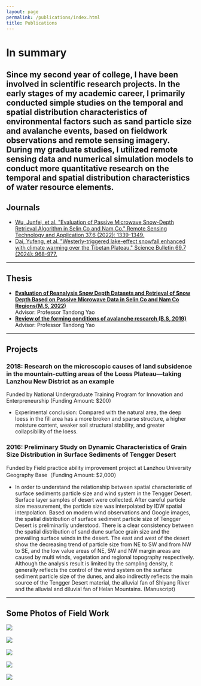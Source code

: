 ```yaml
---
layout: page
permalink: /publications/index.html
title: Publications
---
```


# In summary

Since my second year of college, I have been involved in scientific research projects. In the early stages of
my academic career, I primarily conducted simple studies on the temporal and spatial distribution characteristics of
environmental factors such as sand particle size and avalanche events, based on fieldwork observations and remote
sensing imagery. During my graduate studies, I utilized remote sensing data and numerical simulation models to conduct
more quantitative research on the temporal and spatial distribution characteristics of water resource elements.
---

## Journals

- [Wu, Junfei, et al. "Evaluation of Passive Microwave Snow-Depth Retrieval Algorithm in Selin Co and Nam Co." Remote Sensing Technology and Application 37.6 (2022): 1339-1349.](http://www.rsta.ac.cn/EN/10.11873/j.issn.1004-0323.2022.6.1339)
- [Dai, Yufeng, et al. "Westerly-triggered lake-effect snowfall enhanced with climate warming over the Tibetan Plateau." Science Bulletin 69.7 (2024): 968-977.](https://www.sciencedirect.com/science/article/abs/pii/S2095927324000690)

---

## Thesis

- [**Evaluation of Reanalysis Snow Depth Datasets and Retrieval of Snow Depth Based on Passive Microwave Data in Selin
  Co
  and Nam Co Regions(M.S, 2022)**]()
  <br>Advisor: Professor Tandong Yao
- [**Review of the forming conditions of avalanche research (B.S, 2019)**]()
  <br>Advisor: Professor Tandong Yao

---

## Projects

### 2018: Research on the microscopic causes of land subsidence in the mountain-cutting areas of the Loess Plateau—taking Lanzhou New District as an example

Funded by National Undergraduate Training Program for Innovation and Enterpreneurship (Funding Amount: $200)

- Experimental conclusion: Compared with the natural area, the deep loess in the fill area has a more broken and sparse
  structure, a higher moisture content, weaker soil structural stability, and greater collapsibility of the loess.

### 2016: Preliminary Study on Dynamic Characteristics of Grain Size Distribution in Surface Sediments of Tengger Desert

Funded by Field practice ability improvement project at Lanzhou University Geography Base（Funding Amount: $2,000）

- In order to understand the relationship between spatial characteristic of surface sediments particle size and wind
  system in the Tengger Desert. Surface layer samples of desert were collected. After careful particle size measurement,
  the particle size was interpolated by IDW spatial interpolation. Based on modern wind observations and Google images,
  the spatial distribution of surface sediment particle size of Tengger Desert is preliminarily understood. There is a
  clear consistency between the spatial distribution of sand dune surface grain size and the prevailing surface winds in
  the desert. The east and west of the desert show the decreasing trend of particle size from NE to SW and from NW to
  SE, and the low value areas of NE, SW and NW margin areas are caused by multi winds, vegetation and regional
  topography respectively. Although the analysis result is limited by the sampling density, it generally reflects the
  control of the wind system on the surface sediment particle size of the dunes, and also indirectly reflects the main
  source of the Tengger Desert material, the alluvial fan of Shiyang River and the alluvial and diluvial fan of Helan
  Mountains. (Manuscript)

---

## Some  Photos of Field Work

<div>
<img src="https://junfeiwu.github.io/images/field_work01.jpg">
</div>
<br>
<div>
<img src="https://junfeiwu.github.io/images/field_work02.jpg">
</div>
<br>
<div>
<img src="https://junfeiwu.github.io/images/field_work03.jpg">
</div>
<br>
<div>
<img src="https://junfeiwu.github.io/images/lanzhou_01.JPG">
</div>
<br>
<div>
<img src="https://junfeiwu.github.io/images/tengger.jpg">
</div>





